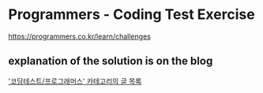 # Programmers - Coding Test Exercise

https://programmers.co.kr/learn/challenges



## explanation of the solution is on the blog

['코딩테스트/프로그래머스' 카테고리의 글 목록](https://mulkkog.tistory.com/category/%EC%BD%94%EB%94%A9%ED%85%8C%EC%8A%A4%ED%8A%B8/%ED%94%84%EB%A1%9C%EA%B7%B8%EB%9E%98%EB%A8%B8%EC%8A%A4)
